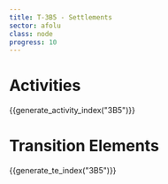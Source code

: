 ```yaml
---
title: T-3B5 - Settlements
sector: afolu
class: node
progress: 10
---
```


# Activities

{{generate_activity_index("3B5")}}


# Transition Elements

{{generate_te_index("3B5")}}
